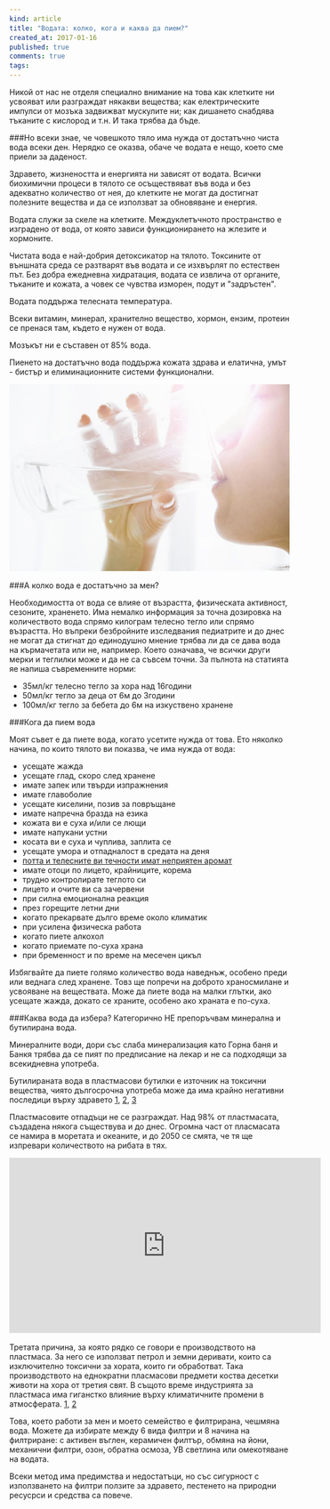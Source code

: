 ```yaml
---
kind: article
title: "Водата: колко, кога и каква да пием?"
created_at: 2017-01-16
published: true
comments: true
tags:
--- 
```

Никой от нас не отделя специално внимание на това как клетките ни усвояват или разграждат някакви вещества; как електрическите импулси от мозъка задвижват мускулите ни; как дишането снабдява тъканите с кислород и т.н. И така трябва да бъде.

###Но всеки знае, че човешкото тяло има нужда от достатъчно чиста вода всеки ден. Нерядко се оказва, обаче че водата е нещо, което сме приели за даденост. 

Здравето, жизнеността и енергията ни зависят от водата. Всички биохимични процеси в тялото се осъществяват във вода и без адекватно количество от нея, до клетките не могат да достигнат полезните вещества и да се използват за обновяване и енергия.

Водата служи за скеле на клетките. Междуклетъчното пространство е изградено от вода, от която зависи функционирането на жлезите и хормоните.

<!-- more -->

Чистата вода е най-добрия детоксикатор на тялото. Токсините от външната среда се разтварят във водата и се изхвърлят по естествен път. Без добра ежедневна хидратация, водата се извлича от органите, тъканите и кожата, а човек се чувства изморен, подут и "задръстен".

Водата поддържа телесната температура.

Всеки витамин, минерал, хранително вещество, хормон, ензим, протеин се пренася там, където е нужен от вода.

Мозъкът ни е съставен от 85% вода.

Пиенето на достатъчно вода поддържа кожата здрава и елатична, умът - бистър и елиминационните системи функционални.

![Bacterial plaque](/images/posts/water.jpg)

###А колко вода е достатъчно за мен?

Необходимостта от вода се влияе от възрастта, физическата активност, сезоните, храненето.
Има немалко информация за точна дозировка на количеството вода спрямо килограм телесно тегло или спрямо възрастта. Но въпреки безбройните изследвания педиатрите и до днес не могат да стигнат до единодушно мнение трябва ли да се дава вода на кърмачетата или не, например.
Което означава, че всички други мерки и теглилки може и да не са съвсем точни. За пълнота на статията яе напиша съвременните норми:<br />
- 35мл/кг телесно тегло за хора над 16години<br />
- 50мл/кг тегло за деца от 6м до 3години<br />
- 100мл/кг тегло за бебета до 6м на изкуствено хранене<br />

###Кога да пием вода

Моят съвет е да пиете вода, когато усетите нужда от това. Ето няколко начина, по които тялото ви показва, че има нужда от вода:<br />
- усещате жажда<br />
- усещате глад, скоро след хранене<br />
- имате запек или твърди изпражнения<br />
- имате главоболие<br />
- усещате киселини, позив за повръщане<br />
- имате напречна бразда на езика<br />
- кожата ви е суха и/или се лющи<br />
- имате напукани устни<br />
- косата ви е суха и чуплива, заплита се<br />
- усещате умора и отпадналост в средата на деня<br />
- [потта и телесните ви течности имат неприятен аромат](https://bezkaries.com/blog/2015-01-21-%D1%81%D1%8A%D0%B2%D0%B5%D1%82%D0%B8-%D0%BB%D0%BE%D1%88-%D0%B4%D1%8A%D1%85/)<br />
- имате отоци по лицето, крайниците, корема<br />
- трудно контролирате теглото си<br />
- лицето и очите ви са зачервени<br />
- при силна емоционална реакция<br />
- през горещите летни дни<br />
- когато прекарвате дълго време около климатик<br />
- при усилена физическа работа<br />
- когато пиете алкохол<br />
- когато приемате по-суха храна<br />
- при бременност и по време на месечен цикъл<br />

Избягвайте да пиете голямо количество вода наведнъж, особено преди или веднага след хранене. Товз ще попречи на доброто храносмилане и усвояване на веществата. Може да пиете вода на малки глътки, ако усещате жажда, докато се храните, особено ако храната е по-суха.


###Каква вода да избера?
Категорично НЕ препоръчвам минeрална и бутилирана вода.

Минералните води, дори със слаба минерализация като Горна баня и Банкя трябва да се пият по предписание на лекар и не са подходящи за всекидневна употреба.

Бутилираната вода в пластмасови бутилки е източник на токсични вещества, чиято дългосрочна употреба може да има крайно негативни последици върху здравето [1](https://www.ncbi.nlm.nih.gov/pubmed/19274472), [2](https://www.ncbi.nlm.nih.gov/pubmed/24015248), [3](http://pubs.acs.org/doi/abs/10.1021/es061511%2B?journalCode=esthag&)

Пластмасовите отпадъци не се разграждат. Над 98% от пластмасата, създадена някога съществува и до днес. Огромна част от пласмасата се намира в моретата и океаните, и до 2050 се смята, че тя ще изпревари количеството на рибата в тях. 

<iframe width="560" height="315" src="https://www.youtube.com/embed/lsJqMmuFWO4" frameborder="0" allowfullscreen></iframe>

Третата причина, за която рядко се говори е производството на пластмаса. За него се използват петрол и земни деривати, които са изключително токсични за хората, които ги обработват. Така производството на еднократни пласмасови предмети коства десетки животи на хора от третия свят. В същото време индустрията за пластмаса има гиганстко влияние върху климатичните промени в атмосферата. [1](https://www.ncbi.nlm.nih.gov/pmc/articles/PMC2880235/), [2](http://pacinst.org/publication/bottled-water-and-energy-a-fact-sheet/)

Това, което работи за мен и моето семейство е филтрирана, чешмяна вода. 
Можете да избирате между 6 вида филтри и 8 начина на филтриране: с активен въглен, керамичен филтър, обмяна на йони, механични филтри, озон, обратна осмоза, УВ светлина или омекотяване на водата. 

Всеки метод има предимства и недостатъци, но със сигурност с използването на филтри ползите за здравето, пестенето на природни ресусрси и средства са повече.



